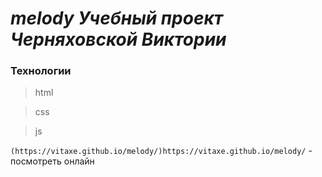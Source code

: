 # _melody Учебный проект Черняховской Виктории_

### Технологии
> html

> css

> js

` (https://vitaxe.github.io/melody/)https://vitaxe.github.io/melody/ ` - посмотреть онлайн
